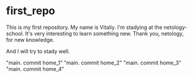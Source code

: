 # first_repo
This is my first repository.
My name is Vitaliy.
I'm stadying at the netology-school.
It's very interesting to learn something new.
Thank you, netology, for new knowledge.

And I will try to stady well.

"main. commit home_1"
"main. commit home_2"
"main. commit home_3"
"main. commit home_4"
